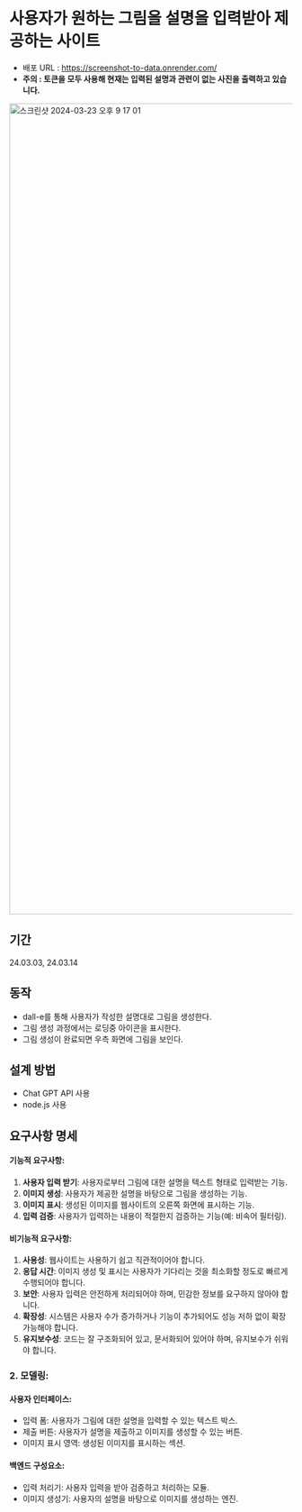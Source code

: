 # 사용자가 원하는 그림을 설명을 입력받아 제공하는 사이트

- 배포 URL : https://screenshot-to-data.onrender.com/
- **주의 : 토큰을 모두 사용해 현재는 입력된 설명과 관련이 없는 사진을 출력하고 있습니다.**

<img width="1440" alt="스크린샷 2024-03-23 오후 9 17 01" src="https://github.com/Ellie998/screenshot-to-data/assets/89681100/38f0aeed-3767-4793-9ed2-420a3fa171ae">

## 기간

24.03.03, 24.03.14

## 동작

- dall-e를 통해 사용자가 작성한 설명대로 그림을 생성한다.
- 그림 생성 과정에서는 로딩중 아이콘을 표시한다.
- 그림 생성이 완료되면 우측 화면에 그림을 보인다.

## 설계 방법

- Chat GPT API 사용
- node.js 사용

## 요구사항 명세

#### 기능적 요구사항:

1. **사용자 입력 받기**: 사용자로부터 그림에 대한 설명을 텍스트 형태로 입력받는 기능.
2. **이미지 생성**: 사용자가 제공한 설명을 바탕으로 그림을 생성하는 기능.
3. **이미지 표시**: 생성된 이미지를 웹사이트의 오른쪽 화면에 표시하는 기능.
4. **입력 검증**: 사용자가 입력하는 내용이 적절한지 검증하는 기능(예: 비속어 필터링).

#### 비기능적 요구사항:

1. **사용성**: 웹사이트는 사용하기 쉽고 직관적이어야 합니다.
2. **응답 시간**: 이미지 생성 및 표시는 사용자가 기다리는 것을 최소화할 정도로 빠르게 수행되어야 합니다.
3. **보안**: 사용자 입력은 안전하게 처리되어야 하며, 민감한 정보를 요구하지 않아야 합니다.
4. **확장성**: 시스템은 사용자 수가 증가하거나 기능이 추가되어도 성능 저하 없이 확장 가능해야 합니다.
5. **유지보수성**: 코드는 잘 구조화되어 있고, 문서화되어 있어야 하며, 유지보수가 쉬워야 합니다.

### 2. 모델링:

#### 사용자 인터페이스:

- 입력 폼: 사용자가 그림에 대한 설명을 입력할 수 있는 텍스트 박스.
- 제출 버튼: 사용자가 설명을 제출하고 이미지를 생성할 수 있는 버튼.
- 이미지 표시 영역: 생성된 이미지를 표시하는 섹션.

#### 백엔드 구성요소:

- 입력 처리기: 사용자 입력을 받아 검증하고 처리하는 모듈.
- 이미지 생성기: 사용자의 설명을 바탕으로 이미지를 생성하는 엔진.
